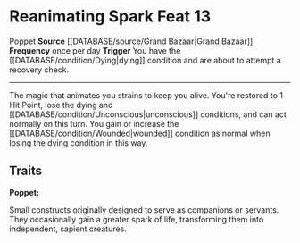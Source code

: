 ﻿---
feat: Reanimating Spark
frequency: once per day
id: '3354'
level: '13'
name: Reanimating Spark
rarity: Common
source: '[[DATABASE/source/Grand Bazaar|Grand Bazaar]]'
trait:
- '[[DATABASE/trait/Poppet|Poppet]]'
trigger: You have the [[DATABASE/condition/Dying|dying]] condition and are about to
  attempt arecovery check.
type: Feat

---
# Reanimating Spark <span class="item-type">Feat 13</span>

<span class="item-trait">Poppet</span>
**Source** [[DATABASE/source/Grand Bazaar|Grand Bazaar]]
**Frequency** once per day
**Trigger** You have the [[DATABASE/condition/Dying|dying]] condition and are about to attempt a recovery check.

---
The magic that animates you strains to keep you alive. You're restored to 1 Hit Point, lose the dying and [[DATABASE/condition/Unconscious|unconscious]] conditions, and can act normally on this turn. You gain or increase the [[DATABASE/condition/Wounded|wounded]] condition as normal when losing the dying condition in this way.

## Traits

**Poppet:**

Small constructs originally designed to serve as companions or servants. They occasionally gain a greater spark of life, transforming them into independent, sapient creatures.